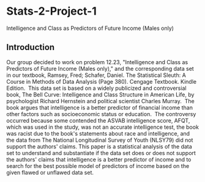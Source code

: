 # Stats-2-Project-1
Intelligence and Class as Predictors of Future Income (Males only)



## Introduction 

Our group decided to work on problem 12.23, "Intelligence and Class
as Predictors of Future Income (Males only)," and the corresponding data set
in our textbook, Ramsey, Fred; Schafer, Daniel. The Statistical Sleuth: A
Course in Methods of Data Analysis (Page 380). Cengage Textbook. Kindle
Edition.  This data set is based on a widely publicized and
controversial book, The Bell Curve: Intelligence and Class Structure in
American Life, by psychologist Richard Hernstein
and political scientist Charles Murray. 
The book argues that intelligence is a better predictor of financial
income than other factors such as socioeconomic status or education.  The
controversy occurred because some contended the ASVAB intelligence score, AFQT,
which was used in the study, was not an accurate intelligence test, the book
was racist due to the book's statements about race and intelligence, and the
data from The National Longitudinal Survey of Youth (NLSY79) did not support
the authors' claims. This paper is
a statistical analysis of the data set to
understand and substantiate if the data
set does or does not support the authors' claims that intelligence is a better
predictor of income and to search for the best possible model of predictors of
income based on the given flawed or unflawed data set.


